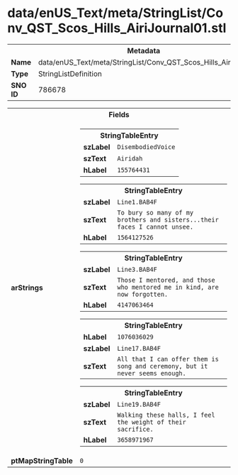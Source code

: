 <h1>data/enUS_Text/meta/StringList/Conv_QST_Scos_Hills_AiriJournal01.stl</h1><table><tr><th colspan="100%">Metadata</th></tr><tr><td><b>Name</b></td><td>data/enUS_Text/meta/StringList/Conv_QST_Scos_Hills_AiriJournal01.stl</td></tr><tr><td><b>Type</b></td><td>StringListDefinition</td></tr><tr><td><b>SNO ID</b></td><td>786678</td></tr></table>

<table><tr><th colspan="100%">Fields</th></tr><tr><td><b>arStrings</b></td><td><table><tr><th colspan="100%">StringTableEntry</th></tr><tr><td><b>szLabel</b></td><td><code>DisembodiedVoice</code></td></tr><tr><td><b>szText</b></td><td><code>Airidah</code></td></tr><tr><td><b>hLabel</b></td><td><code>155764431</code></td></tr></table>


<table><tr><th colspan="100%">StringTableEntry</th></tr><tr><td><b>szLabel</b></td><td><code>Line1.BAB4F</code></td></tr><tr><td><b>szText</b></td><td><code>To bury so many of my brothers and sisters...their faces I cannot unsee.</code></td></tr><tr><td><b>hLabel</b></td><td><code>1564127526</code></td></tr></table>


<table><tr><th colspan="100%">StringTableEntry</th></tr><tr><td><b>szLabel</b></td><td><code>Line3.BAB4F</code></td></tr><tr><td><b>szText</b></td><td><code>Those I mentored, and those who mentored me in kind, are now forgotten.</code></td></tr><tr><td><b>hLabel</b></td><td><code>4147063464</code></td></tr></table>


<table><tr><th colspan="100%">StringTableEntry</th></tr><tr><td><b>hLabel</b></td><td><code>1076036029</code></td></tr><tr><td><b>szLabel</b></td><td><code>Line17.BAB4F</code></td></tr><tr><td><b>szText</b></td><td><code>All that I can offer them is song and ceremony, but it never seems enough.</code></td></tr></table>


<table><tr><th colspan="100%">StringTableEntry</th></tr><tr><td><b>szLabel</b></td><td><code>Line19.BAB4F</code></td></tr><tr><td><b>szText</b></td><td><code>Walking these halls, I feel the weight of their sacrifice.</code></td></tr><tr><td><b>hLabel</b></td><td><code>3658971967</code></td></tr></table>


</td></tr><tr><td><b>ptMapStringTable</b></td><td><code>0</code></td></tr></table>

